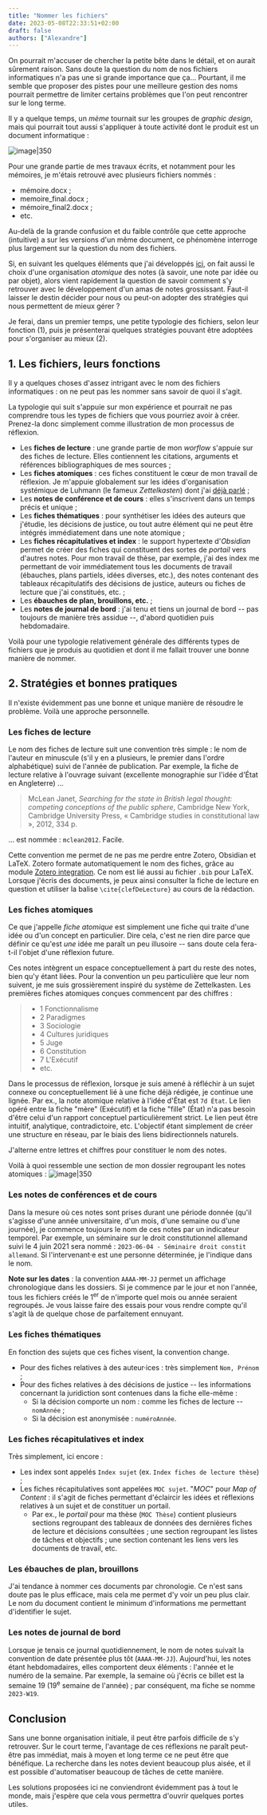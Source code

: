 ```yaml
---
title: "Nommer les fichiers"
date: 2023-05-08T22:33:51+02:00
draft: false
authors: ["Alexandre"]
---
```


On pourrait m'accuser de chercher la petite bête dans le détail, et on aurait sûrement raison. Sans doute la question du nom de nos fichiers informatiques n'a pas une si grande importance que ça... Pourtant, il me semble que proposer des pistes pour une meilleure gestion des noms pourrait permettre de limiter certains problèmes que l'on peut rencontrer sur le long terme.

Il y a quelque temps, un *mème* tournait sur les groupes de *graphic design*, mais qui pourrait tout aussi s'appliquer à toute activité dont le produit est un document informatique :

![image|350](1.png)

Pour une grande partie de mes travaux écrits, et notamment pour les mémoires, je m'étais retrouvé avec plusieurs fichiers nommés : 
- mémoire.docx ;
- memoire_final.docx ;
- mémoire_final2.docx ;
- etc.

Au-delà de la grande confusion et du faible contrôle que cette approche (intuitive) a sur les versions d'un même document, ce phénomène interroge plus largement sur la question du nom des fichiers.

Si, en suivant les quelques éléments que j'ai développés [ici](https://carnetdethese.github.io/posts/outils-info-2/), on fait aussi le choix d'une organisation *atomique* des notes (à savoir, une note par idée ou par objet), alors vient rapidement la question de savoir comment s'y retrouver avec le développement d'un amas de notes grossissant. Faut-il laisser le destin décider pour nous ou peut-on adopter des stratégies qui nous permettent de mieux gérer ?

Je ferai, dans un premier temps, une petite typologie des fichiers, selon leur fonction (1), puis je présenterai quelques stratégies pouvant être adoptées pour s'organiser au mieux (2).

## 1. Les fichiers, leurs fonctions

Il y a quelques choses d'assez intrigant avec le nom des fichiers informatiques : on ne peut pas les nommer sans savoir de quoi il s'agit.

La typologie qui suit s'appuie sur mon expérience et pourrait ne pas comprendre tous les types de fichiers que vous pourriez avoir à créer. Prenez-la donc simplement comme illustration de mon processus de réflexion.

- Les **fiches de lecture** : une grande partie de mon *worflow* s'appuie sur des fiches de lecture. Elles contiennent les citations, arguments et références bibliographiques de mes sources ;
- Les **fiches atomiques** : ces fiches constituent le cœur de mon travail de réflexion. Je m'appuie globalement sur les idées d'organisation systémique de Luhmann (le fameux *Zettelkasten*) dont j'ai [déjà parlé](https://carnetdethese.github.io/posts/outils-info-2/) ;
- Les **notes de conférence et de cours** : elles s'inscrivent dans un temps précis et unique ;
- Les **fiches thématiques** : pour synthétiser les idées des auteurs que j'étudie, les décisions de justice, ou tout autre élément qui ne peut être intégrés immédiatement dans une note atomique ;
- Les **fiches récapitulatives et index** : le support hypertexte d'*Obsidian* permet de créer des fiches qui constituent des sortes de *portail* vers d'autres notes. Pour mon travail de thèse, par exemple, j'ai des index me permettant de voir immédiatement tous les documents de travail (ébauches, plans partiels, idées diverses, etc.), des notes contenant des tableaux récapitulatifs des décisions de justice, auteurs ou fiches de lecture que j'ai constitués, etc. ;
- Les **ébauches de plan, brouillons, etc.** ;
- Les **notes de journal de bord** : j'ai tenu et tiens un journal de bord -- pas toujours de manière très assidue --, d'abord quotidien puis hebdomadaire.

Voilà pour une typologie relativement générale des différents types de fichiers que je produis au quotidien et dont il me fallait trouver une bonne manière de nommer.

## 2. Stratégies et bonnes pratiques

Il n'existe évidemment pas une bonne et unique manière de résoudre le problème. Voilà une approche personnelle.

### Les fiches de lecture

Le nom des fiches de lecture suit une convention très simple : le nom de l'auteur en minuscule (s'il y en a plusieurs, le premier dans l'ordre alphabétique) suivi de l'année de publication. Par exemple, la fiche de lecture relative à l'ouvrage suivant (excellente monographie sur l'idée d'État en Angleterre) ...

> McLean Janet, *Searching for the state in British legal thought: competing conceptions of the public sphere*, Cambridge New York, Cambridge University Press, « Cambridge studies in constitutional law », 2012, 334 p.

... est nommée : `mclean2012`. Facile.

Cette convention me permet de ne pas me perdre entre Zotero, Obsidian et LaTeX. Zotero formate automatiquement le nom des fiches, grâce au module [Zotero integration](https://github.com/mgmeyers/obsidian-zotero-integration). Ce nom est lié aussi au fichier `.bib` pour LaTeX. Lorsque j'écris des documents, je peux ainsi consulter la fiche de lecture en question et utiliser la balise `\cite{clefDeLecture}` au cours de la rédaction.

### Les fiches atomiques

Ce que j'appelle *fiche atomique* est simplement une fiche qui traite d'une idée ou d'un concept en particulier. Dire cela, c'est ne rien dire parce que définir ce qu'est *une* idée me paraît un peu illusoire -- sans doute cela fera-t-il l'objet d'une réflexion future. 

Ces notes intègrent un espace conceptuellement à part du reste des notes, bien qu'y étant liées. Pour la convention un peu particulière que leur nom suivent, je me suis grossièrement inspiré du système de Zettelkasten. Les premières fiches atomiques conçues commencent par des chiffres :

> - 1 Fonctionnalisme
> - 2 Paradigmes
> - 3 Sociologie
> - 4 Cultures juridiques
> - 5 Juge
> - 6 Constitution
> - 7 L'Exécutif 
> - etc.

Dans le processus de réflexion, lorsque je suis amené à réfléchir à un sujet connexe ou conceptuellement lié à une fiche déjà rédigée, je continue une lignée. Par ex., la note atomique relative à l'idée d'État est `7d État`. Le lien opéré entre la fiche "mère" (Exécutif) et la fiche "fille" (État) n'a pas besoin d'être celui d'un rapport conceptuel particulièrement strict. Le lien peut être intuitif, analytique, contradictoire, etc. L'objectif étant simplement de créer une structure en réseau, par le biais des liens bidirectionnels naturels. 

J'alterne entre lettres et chiffres pour constituer le nom des notes.

Voilà à quoi ressemble une section de mon dossier regroupant les notes atomiques :
![image|350](2.png)

### Les notes de conférences et de cours

Dans la mesure où ces notes sont prises durant une période donnée (qu'il s'agisse d'une année universitaire, d'un mois, d'une semaine ou d'une journée), je commence toujours le nom de ces notes par un indicateur temporel. Par exemple, un séminaire sur le droit constitutionnel allemand suivi le 4 juin 2021 sera nommé :  `2023-06-04 - Séminaire droit constit allemand`. Si l'intervenant·e est une personne déterminée, je l'indique dans le nom. 

**Note sur les dates** : la convention `AAAA-MM-JJ` permet un affichage chronologique dans les dossiers. Si je commence par le jour et non l'année, tous les fichiers créés le 1<sup>er</sup> de n'importe quel mois ou année seraient regroupés. Je vous laisse faire des essais pour vous rendre compte qu'il s'agit là de quelque chose de parfaitement ennuyant.

### Les fiches thématiques

En fonction des sujets que ces fiches visent, la convention change.

- Pour des fiches relatives à des auteur·ices : très simplement `Nom, Prénom` ;
- Pour des fiches relatives à des décisions de justice -- les informations concernant la juridiction sont contenues dans la fiche elle-même :
	- Si la décision comporte un nom : comme les fiches de lecture -- `nomAnnée` ;
	- Si la décision est anonymisée : `numéroAnnée`.

### Les fiches récapitulatives et index

Très simplement, ici encore : 
- Les index sont appelés `Index sujet` (ex. `Index fiches de lecture thèse`) ;
- Les fiches récapitulatives sont appelées `MOC sujet`. "*MOC*" pour *Map of Content* : il s'agit de fiches permettant d'éclaircir les idées et réflexions relatives à un sujet et de constituer un portail. 
	- Par ex., le *portail* pour ma thèse (`MOC Thèse`) contient plusieurs sections regroupant des tableaux de données des dernières fiches de lecture et décisions consultées ; une section regroupant les listes de tâches et objectifs ; une section contenant les liens vers les documents de travail, etc.

### Les ébauches de plan, brouillons 

J'ai tendance à nommer ces documents par chronologie. Ce n'est sans doute pas le plus efficace, mais cela me permet d'y voir un peu plus clair. Le nom du document contient le minimum d'informations me permettant d'identifier le sujet. 

### Les notes de journal de bord

Lorsque je tenais ce journal quotidiennement, le nom de notes suivait la convention de date présentée plus tôt (`AAAA-MM-JJ`). Aujourd'hui, les notes étant hebdomadaires, elles comportent deux éléments : l'année et le numéro de la semaine. Par exemple, la semaine où j'écris ce billet est la semaine 19 (19<sup>e</sup> semaine de l'année) ; par conséquent, ma fiche se nomme `2023-W19`.

## Conclusion

Sans une bonne organisation initiale, il peut être parfois difficile de s'y retrouver. Sur le court terme, l'avantage de ces réflexions ne paraît peut-être pas immédiat, mais à moyen et long terme ce ne peut être que bénéfique. La recherche dans les notes devient beaucoup plus aisée, et il est possible d'automatiser beaucoup de tâches de cette manière. 

Les solutions proposées ici ne conviendront évidemment pas à tout le monde, mais j'espère que cela vous permettra d'ouvrir quelques portes utiles. 